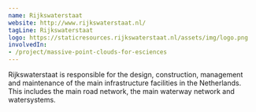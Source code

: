 ```yaml
---
name: Rijkswaterstaat
website: http://www.rijkswaterstaat.nl/
tagLine: Rijkswaterstaat
logo: https://staticresources.rijkswaterstaat.nl/assets/img/logo.png
involvedIn:
- /project/massive-point-clouds-for-esciences
---
```

Rijkswaterstaat is responsible for the design, construction, management and maintenance of the main infrastructure facilities in the Netherlands. This includes the main road network, the main waterway network and watersystems.
